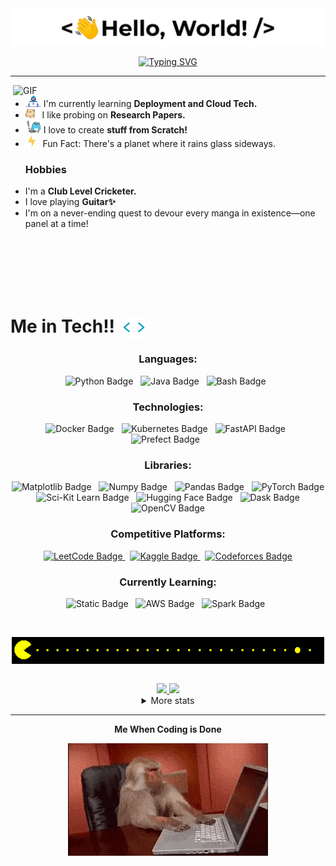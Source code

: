 
<img src="https://github.com/techyorzl/techyorzl/blob/master/gifs/hello2.gif" hight=100/>

<p align="center">
<a href="https://git.io/typing-svg"><img src="https://readme-typing-svg.demolab.com?font=Fira+Code&weight=500&size=30&duration=30&pause=1&color=F7ECC3&repeat=false&random=true&width=435&lines=Namaste%2C+Ayush+here!" alt="Typing SVG" /></a>
</p>
<hr></hr>
<img hight="400" width="500" alt="GIF" align="right" src="https://github.com/techyorzl/techyorzl/blob/master/gifs/1936.gif">
<ul>
  <li><img alt="GIF" src="https://github.com/techyorzl/techyorzl/blob/master/gifs/Developer.gif" width="25" />&nbsp;I'm currently learning <strong>Deployment and Cloud Tech. </strong></li>
  <li><img alt="GIF" src="https://github.com/techyorzl/techyorzl/blob/master/gifs/hyperkitty.gif" width="15" /> &nbsp;&nbsp;I like probing on <strong>Research Papers.</strong></li>
  <li><img src="https://github.com/techyorzl/techyorzl/blob/master/gifs/scr.gif" width="25" />&nbsp;I love to create <strong>stuff from Scratch!</strong></li>
  <li>&nbsp;<img src="https://github.com/techyorzl/techyorzl/blob/master/gifs/lightning.gif" width="12" />&nbsp;&nbsp;&nbsp;Fun Fact: There's a planet where it rains glass sideways.</li>
</ul>
<ul> <h3>Hobbies</h3>
  <li>I'm a <strong>Club Level Cricketer.</strong></li>
  <li>I love playing <strong>Guitar✨</strong></li>
  <li>I'm on a never-ending quest to devour every manga in existence—one panel at a time!</li>
</ul>
<br><br><br><br><br>

# Me in Tech!! &nbsp;<img alt="GIF" src="https://github.com/techyorzl/techyorzl/blob/master/gifs/techy.gif" width="35" style="vertical-align: middle;">


<h3 align="center">Languages:</h3>
<p align="center">

  <img src="https://img.shields.io/badge/Python-3776AB?style=for-the-badge&logo=python&logoColor=white" alt="Python Badge"/>
    &nbsp;
  <img src="https://img.shields.io/badge/java-%23ED8B00.svg?style=for-the-badge&logo=openjdk&logoColor=white" alt="Java Badge"/>
    &nbsp;
  <img src="https://img.shields.io/badge/Bash-4EAA25?style=for-the-badge&logo=gnubash&logoColor=white" alt="Bash Badge"/>
    &nbsp;
</p>

<h3 align="center">Technologies:</h3>
<p align="center">
  <img src="https://img.shields.io/badge/docker-%230db7ed.svg?style=for-the-badge&logo=docker&logoColor=white" alt="Docker Badge"/>
    &nbsp;
  <img src="https://img.shields.io/badge/kubernetes-%23326ce5.svg?style=for-the-badge&logo=kubernetes&logoColor=white" alt="Kubernetes Badge"/>
    &nbsp;
  <img alt="FastAPI Badge" src="https://img.shields.io/badge/fast-api?style=for-the-badge&logo=FastAPI&logoColor=%23009688">
    &nbsp;
  <img src="https://img.shields.io/badge/Prefect-%23ffffff.svg?style=for-the-badge&logo=prefect&logoColor=black" alt="Prefect Badge"/>
    &nbsp;
</p>

<h3 align="center">Libraries:</h3>

<p align="center">
   <img src="https://img.shields.io/badge/Matplotlib-%23ffffff.svg?style=for-the-badge&logo=Matplotlib&logoColor=black" alt="Matplotlib Badge"/>
  &nbsp;
   <img src="https://img.shields.io/badge/numpy-%23013243.svg?style=for-the-badge&logo=numpy&logoColor=white" alt="Numpy Badge"/>
  &nbsp;
   <img src="https://img.shields.io/badge/pandas-%23150458.svg?style=for-the-badge&logo=pandas&logoColor=white" alt="Pandas Badge"/>
  &nbsp;
   <img src="https://img.shields.io/badge/PyTorch-%23EE4C2C.svg?style=for-the-badge&logo=PyTorch&logoColor=white" alt="PyTorch Badge"/>
  &nbsp;
   <img src="https://img.shields.io/badge/scikit--learn-%23F7931E.svg?style=for-the-badge&logo=scikit-learn&logoColor=white" alt="Sci-Kit Learn Badge"/>
  &nbsp;
   <img src="https://img.shields.io/badge/Hugging%20Face-FFD21E?style=for-the-badge&logo=huggingface&logoColor=black" alt="Hugging Face Badge"/>
  &nbsp;
   <img src="https://img.shields.io/badge/Dask-FC6E6B?style=for-the-badge&logo=dask&logoColor=white" alt="Dask Badge"/>
  &nbsp;
   <img src="https://img.shields.io/badge/OpenCV-5C3EE8?style=for-the-badge&logo=opencv&logoColor=white" alt="OpenCV Badge"/>

</p>
  


<h3 align="center">Competitive Platforms:</h3>

<p align="center">
  <a href="https://leetcode.com/u/oR-zel/">
    <img src="https://img.shields.io/badge/LeetCode-000000?style=for-the-badge&logo=LeetCode&logoColor=#d16c06" alt="LeetCode Badge"/>
  </a>
  &nbsp;
  <a href="https://www.kaggle.com/orzzel">
    <img src="https://img.shields.io/badge/Kaggle-035a7d?style=for-the-badge&logo=kaggle&logoColor=white" alt="Kaggle Badge"/>
  </a>
  &nbsp;
  <a href="https://codeforces.com/profile/oR-zL">
    <img src="https://img.shields.io/badge/Codeforces-445f9d?style=for-the-badge&logo=Codeforces&logoColor=white" alt="Codeforces Badge"/>
  </a>
</p>

<h3 align="center">Currently Learning:</h3>
<p align="center">
  <img alt="Static Badge" src="https://img.shields.io/badge/rust-programming?style=for-the-badge&logo=rust&logoColor=white&labelColor=black&color=black">
  &nbsp;
  <img src="https://img.shields.io/badge/AWS-232F3E?style=for-the-badge&logo=amazonwebservices&logoColor=white" alt="AWS Badge"/>
  &nbsp;
  <img src="https://img.shields.io/badge/Spark-E25A1C?style=for-the-badge&logo=apachespark&logoColor=white" alt="Spark Badge"/>
  &nbsp;
</p>

<br>
<p align="center">
<img src="https://github.com/techyorzl/techyorzl/blob/master/gifs/pac.gif" width=500 align="center"/>
</p>

<br>

<div align="center" >
<a  href="https://github.com/SP-XD">

<img src="https://github-profile-summary-cards.vercel.app/api/cards/stats?username=techyorzl&theme=gruvbox" width="32.5%">
<img src="https://github-profile-summary-cards.vercel.app/api/cards/repos-per-language?username=techyorzl&theme=gruvbox">

</a>

<details>
  <summary>More stats</summary>
  
<img align="center" src="https://github-profile-summary-cards.vercel.app/api/cards/profile-details?username=techyorzl&theme=gruvbox" >

</details>
<hr>

**Me When Coding is Done**<br>

<img src="https://github.com/techyorzl/techyorzl/blob/master/gifs/monke.gif" />
